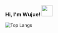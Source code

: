 ### Hi, I'm Wujue! <img src="https://media.giphy.com/media/hvRJCLFzcasrR4ia7z/giphy.gif" width="35px"> 

![Top Langs](https://github-readme-stats.vercel.app/api/top-langs/?username=Wujue0115&theme=tokyonight)

<!--
**Wujue0115/Wujue0115** is a ✨ _special_ ✨ repository because its `README.md` (this file) appears on your GitHub profile.

Here are some ideas to get you started:

- 🔭 I’m currently working on ...
- 🌱 I’m currently learning ...
- 👯 I’m looking to collaborate on ...
- 🤔 I’m looking for help with ...
- 💬 Ask me about ...
- 📫 How to reach me: ...
- 😄 Pronouns: ...
- ⚡ Fun fact: ...
-->
